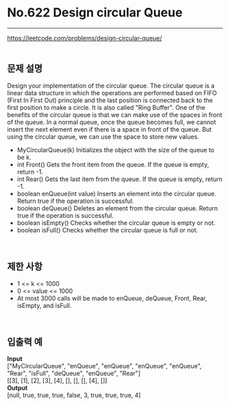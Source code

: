 # No.622 Design circular Queue
***
https://leetcode.com/problems/design-circular-queue/  
</br>

## 문제 설명
Design your implementation of the circular queue. The circular queue is a linear data structure in which the operations are performed based on FIFO (First In First Out) principle and the last position is connected back to the first position to make a circle. It is also called "Ring Buffer".
One of the benefits of the circular queue is that we can make use of the spaces in front of the queue. In a normal queue, once the queue becomes full, we cannot insert the next element even if there is a space in front of the queue. But using the circular queue, we can use the space to store new values.
* MyCircularQueue(k) Initializes the object with the size of the queue to be k.
* int Front() Gets the front item from the queue. If the queue is empty, return -1.
* int Rear() Gets the last item from the queue. If the queue is empty, return -1.
* boolean enQueue(int value) Inserts an element into the circular queue. Return true if the operation is successful.
* boolean deQueue() Deletes an element from the circular queue. Return true if the operation is successful.
* boolean isEmpty() Checks whether the circular queue is empty or not.
* boolean isFull() Checks whether the circular queue is full or not.  
</br>

## 제한 사항
* 1 <= k <= 1000
* 0 <= value <= 1000
* At most 3000 calls will be made to enQueue, deQueue, Front, Rear, isEmpty, and isFull.  
</br>

## 입출력 예
**Input**  
["MyCircularQueue", "enQueue", "enQueue", "enQueue", "enQueue", "Rear", "isFull", "deQueue", "enQueue", "Rear"]  
[[3], [1], [2], [3], [4], [], [], [], [4], []]  
**Output**  
[null, true, true, true, false, 3, true, true, true, 4]  
</br>
